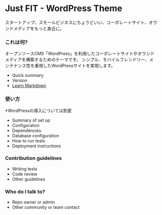 # Just FIT - WordPress Theme #

スタートアップ、スモールビジネスにちょうどいい、コーポレートサイト、オウンドメディアをもっと身近に。

### これは何? ###

オープンソースCMS「WordPress」を利用したコーポレートサイトやオウンドメディアを構築するためのテーマです。
シンプル、モバイルフレンドリー、メンテナンス性を重視したWordPressサイトを実現します。

* Quick summary
* Version
* [Learn Markdown](https://bitbucket.org/tutorials/markdowndemo)

### 使い方 ###

*WordPressの導入については割愛

* Summary of set up
* Configuration
* Dependencies
* Database configuration
* How to run tests
* Deployment instructions

### Contribution guidelines ###

* Writing tests
* Code review
* Other guidelines

### Who do I talk to? ###

* Repo owner or admin
* Other community or team contact